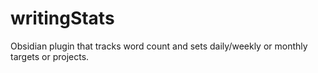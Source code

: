 # writingStats
Obsidian plugin that tracks word count and sets daily/weekly or monthly targets or projects.
